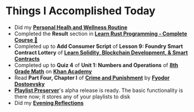 # Things I Accomplished Today

- Did my **[Personal Healh and Wellness Routine](../../routines/2024/personal-health-and-wellness-routine-2024-week-8.md)**
- Completed the **Result** section in **[Learn Rust Programming - Complete Course 🦀](https://www.youtube.com/watch?v=BpPEoZW5IiY)**
- Completed up to **Add Consumer Script** of **Lesson 9: Foundry Smart Contract Lottery** of **[Learn Solidity, Blockchain Development, & Smart Contracts](https://www.youtube.com/watch?v=umepbfKp5rI)**
- Completed up to **Quiz 4** of **Unit 1: Numbers and Operations** of **[8th Grade Math](https://www.khanacademy.org/math/cc-eighth-grade-math)** on **[Khan Academy](https://www.khanacademy.org)**
- Read **Part Four, Chapter I** of **[Crime and Punishment](https://www.goodreads.com/book/show/7144.Crime_and_Punishment)** by **[Fyodor Dostoevsky](https://www.goodreads.com/author/show/3137322.Fyodor_Dostoevsky)**
- **[Playlist Preserver](https://github.com/evorhard/Playlist-Preserver)**'s alpha release is ready. The basic functionality is there now; it stores any of your playlists to disk
- Did my **[Evening Reflections](../../routines/evening-reflections.md)**
